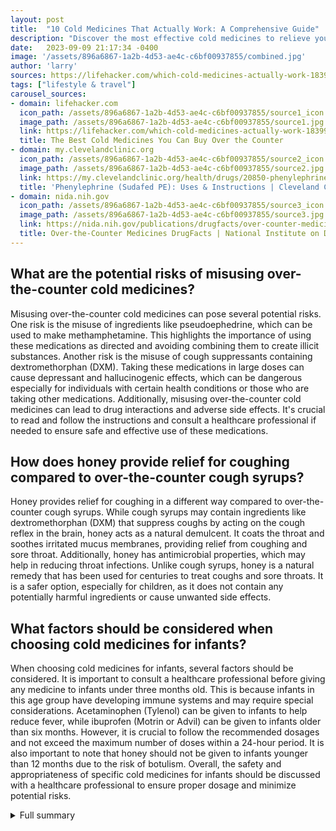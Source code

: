 ```yaml
---
layout: post
title:  "10 Cold Medicines That Actually Work: A Comprehensive Guide"
description: "Discover the most effective cold medicines to relieve your symptoms and get back on your feet faster."
date:   2023-09-09 21:17:34 -0400
image: '/assets/896a6867-1a2b-4d53-ae4c-c6bf00937855/combined.jpg'
author: 'larry'
sources: https://lifehacker.com/which-cold-medicines-actually-work-1839986137 https://www.webmd.com/allergies/decongestants https://my.clevelandclinic.org/health/drugs/20850-phenylephrine-tablets https://nida.nih.gov/publications/drugfacts/over-counter-medicines https://www.thepediatriccarecenter.com/dosingcharts https://www.verywellhealth.com/honey-for-coughing-1298405
tags: ["lifestyle & travel"]
carousel_sources:
- domain: lifehacker.com
  icon_path: /assets/896a6867-1a2b-4d53-ae4c-c6bf00937855/source1_icon.jpg
  image_path: /assets/896a6867-1a2b-4d53-ae4c-c6bf00937855/source1.jpg
  link: https://lifehacker.com/which-cold-medicines-actually-work-1839986137
  title: The Best Cold Medicines You Can Buy Over the Counter
- domain: my.clevelandclinic.org
  icon_path: /assets/896a6867-1a2b-4d53-ae4c-c6bf00937855/source2_icon.jpg
  image_path: /assets/896a6867-1a2b-4d53-ae4c-c6bf00937855/source2.jpg
  link: https://my.clevelandclinic.org/health/drugs/20850-phenylephrine-tablets
  title: 'Phenylephrine (Sudafed PE): Uses & Instructions | Cleveland Clinic'
- domain: nida.nih.gov
  icon_path: /assets/896a6867-1a2b-4d53-ae4c-c6bf00937855/source3_icon.jpg
  image_path: /assets/896a6867-1a2b-4d53-ae4c-c6bf00937855/source3.jpg
  link: https://nida.nih.gov/publications/drugfacts/over-counter-medicines
  title: Over-the-Counter Medicines DrugFacts | National Institute on Drug Abuse (NIDA)
---
```


## What are the potential risks of misusing over-the-counter cold medicines?
Misusing over-the-counter cold medicines can pose several potential risks. One risk is the misuse of ingredients like pseudoephedrine, which can be used to make methamphetamine. This highlights the importance of using these medications as directed and avoiding combining them to create illicit substances. Another risk is the misuse of cough suppressants containing dextromethorphan (DXM). Taking these medications in large doses can cause depressant and hallucinogenic effects, which can be dangerous especially for individuals with certain health conditions or those who are taking other medications. Additionally, misusing over-the-counter cold medicines can lead to drug interactions and adverse side effects. It's crucial to read and follow the instructions and consult a healthcare professional if needed to ensure safe and effective use of these medications.

## How does honey provide relief for coughing compared to over-the-counter cough syrups?
Honey provides relief for coughing in a different way compared to over-the-counter cough syrups. While cough syrups may contain ingredients like dextromethorphan (DXM) that suppress coughs by acting on the cough reflex in the brain, honey acts as a natural demulcent. It coats the throat and soothes irritated mucus membranes, providing relief from coughing and sore throat. Additionally, honey has antimicrobial properties, which may help in reducing throat infections. Unlike cough syrups, honey is a natural remedy that has been used for centuries to treat coughs and sore throats. It is a safer option, especially for children, as it does not contain any potentially harmful ingredients or cause unwanted side effects.

## What factors should be considered when choosing cold medicines for infants?
When choosing cold medicines for infants, several factors should be considered. It is important to consult a healthcare professional before giving any medicine to infants under three months old. This is because infants in this age group have developing immune systems and may require special considerations. Acetaminophen (Tylenol) can be given to infants to help reduce fever, while ibuprofen (Motrin or Advil) can be given to infants older than six months. However, it is crucial to follow the recommended dosages and not exceed the maximum number of doses within a 24-hour period. It is also important to note that honey should not be given to infants younger than 12 months due to the risk of botulism. Overall, the safety and appropriateness of specific cold medicines for infants should be discussed with a healthcare professional to ensure proper dosage and minimize potential risks.


<details>
        <summary>Full summary</summary>
<p>When you have a cold, it's important to know which medicines actually work to relieve your symptoms. This article explores the effectiveness of different cold medicines.</p>
<p>Decongestants are a popular choice for relieving nasal congestion. Pseudoephedrine, an effective decongestant, has been used for years to alleviate nasal congestion. However, its replacement, phenylephrine, has been found to be less effective in reducing congestion. It's important to note that while decongestants can provide relief from congestion, they do not help with sneezing or itching.</p>
<p>There's a lot of debate surrounding over-the-counter cough medicines. While many people turn to these medicines for relief, there is not enough evidence to prove their effectiveness. It's worth considering alternative remedies, such as honey, which has been found to soothe sore throats and relieve coughing better than over-the-counter cough syrups.</p>
<p>When it comes to managing fevers and pain, acetaminophen and ibuprofen are effective options. These medications can help reduce fever and alleviate pain associated with a cold.</p>
<p>In addition to exploring the main source, we've gathered information from extra sources to provide a comprehensive overview. Decongestants, such as Afrin, Dristan, Vicks Sinex, Sudafed PE, and Silfedrine, work by shrinking swollen blood vessels and tissues. They can be found in various forms, including pills, liquids, nose drops, and nasal sprays. It's important to follow the recommended usage and avoid using decongestant nasal sprays for more than three days.</p>
<p>It's advisable to consult a doctor before taking decongestants if you have certain health conditions, such as glaucoma, high blood pressure, heart conditions, thyroid problems, enlarged prostate, or diabetes. Some individuals may experience jitters or trouble sleeping when taking decongestants, and it's recommended to reduce caffeine intake while using these medications.</p>
<p>Misuse of over-the-counter medicines can lead to serious health risks. For example, pseudoephedrine, commonly found in cold medicines, can be used to make methamphetamine. It's important to use these medications as directed and avoid combining them to create new products. Additionally, certain over-the-counter medicines, like dextromethorphan (DXM) found in cough suppressants, can cause depressant and hallucinogenic effects when taken in large doses.</p>
<p>When it comes to treating a cold, it's essential to consider the age of the individual. For infants under three months old, it's important to consult a healthcare professional before giving any medicine. Acetaminophen (Tylenol) can be given every 4-6 hours to help reduce fever, while ibuprofen (Motrin or Advil) can be given every 6-8 hours. It's crucial to follow the recommended dosages and not exceed the maximum number of doses within a 24-hour period.</p>
<p>Honey has been found to provide relief for coughing in both children and adults. It coats the throat and soothes irritated mucus membranes. However, it should not be given to babies younger than 12 months due to the risk of botulism. It's recommended to limit honey intake to less than 6 teaspoons per day to manage sugar intake.</p>
<p>In conclusion, when choosing cold medicines, it's important to consider the effectiveness of the ingredients. Decongestants can provide relief from nasal congestion, but they may not help with sneezing or itching. Over-the-counter cough medicines have limited evidence of effectiveness, and alternative remedies like honey may provide better relief. Acetaminophen and ibuprofen are effective for managing fevers and pain. It's crucial to read and follow the instructions for over-the-counter medicines to avoid misuse. Overall, a personalized approach and consultation with a healthcare professional can help determine the best course of treatment for a cold.</p>
</details>